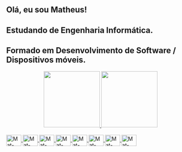## Olá, eu sou Matheus!
## Estudando de Engenharia Informática. 
## Formado em Desenvolvimento de Software / Dispositivos móveis.

<div align="center">
  <a href="https://github.com/MatheusAlvesSilvaCode">
  <img height="150em" src="https://github-readme-stats.vercel.app/api?username=MatheusAlvesSilvaCode&show_icons=true&theme=dark&include_all_commits=true&count_private=true&cache_seconds=86400"/>
  <img height="150em" src="https://github-readme-stats.vercel.app/api/top-langs/?username=MatheusAlvesSilvaCode&layout=compact&langs_count=7&theme=dark"/>
</div>

<div style="display: inline_block"><br>
  <img align="center" alt="Mat-Python" height="30" width="40" src="https://cdn.jsdelivr.net/gh/devicons/devicon/icons/python/python-original-wordmark.svg">
  <img align="center" alt="Mat-Pandas" height="30" width="40" src="https://cdn.jsdelivr.net/gh/devicons/devicon@latest/icons/pandas/pandas-plain-wordmark.svg">
  <img align="center" alt="Mat-Docker" height="30" width="40" src="https://cdn.jsdelivr.net/gh/devicons/devicon@latest/icons/docker/docker-original-wordmark.svg">
  <img align="center" alt="Mat-kafka" height="30" width="40" src="https://cdn.jsdelivr.net/gh/devicons/devicon@latest/icons/apachekafka/apachekafka-original-wordmark.svg">
  <img align="center" alt="Mat-MatPlot" height="30" width="40" src="https://cdn.jsdelivr.net/gh/devicons/devicon@latest/icons/matplotlib/matplotlib-original.svg">
  <img align="center" alt="Mat-SQL" height="30" width="40" src="https://cdn.jsdelivr.net/gh/devicons/devicon/icons/mysql/mysql-original-wordmark.svg">
  <img align="center" alt="Mat-Java" height="30" width="40" src="https://cdn.jsdelivr.net/gh/devicons/devicon/icons/java/java-original.svg">
  <img align="center" alt="Mat-Java" height="30" width="40" src="https://devicon-website.vercel.app/api/spring/original-wordmark.svg">
</div>
